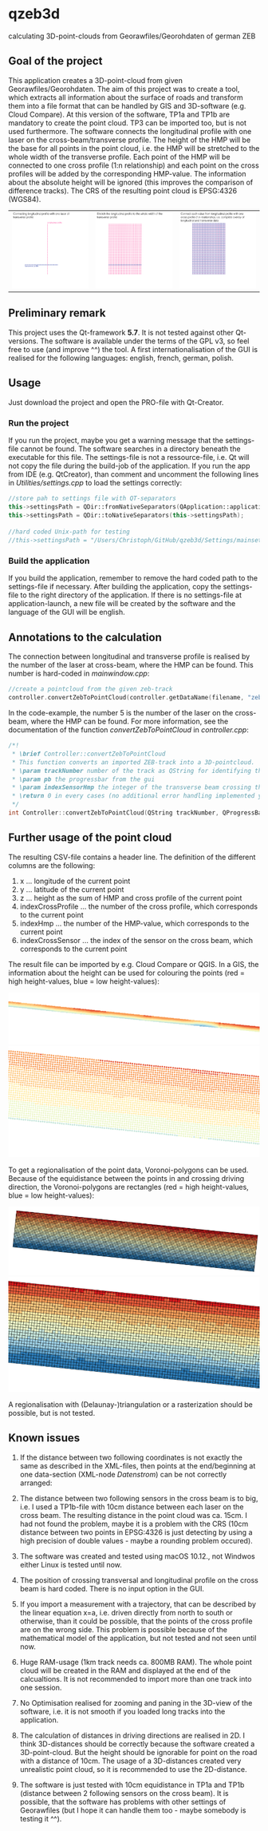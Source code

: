 # qzeb3d
calculating 3D-point-clouds from Georawfiles/Georohdaten of german ZEB

## Goal of the project
This application creates a 3D-point-cloud from given Georawfiles/Georohdaten.
The aim of this project was to create a tool, which extracts all information about the surface of roads and transform them into a file format that can be handled by GIS and 3D-software (e.g. Cloud Compare).
At this version of the software, TP1a and TP1b are mandatory to create the point cloud. TP3 can be imported too, but is not used furthermore.
The software connects the longitudinal profile with one laser on the cross-beam/transverse profile. The height of the HMP will be the base for all points in the point cloud, i.e. the HMP will be stretched to the whole width of the transverse profile. Each point of the HMP will be connected to one cross profile (1:n relationship) and each point on the cross profiles will be added by the corresponding HMP-value. The information about the absolute height will be ignored (this improves the comparison of difference tracks).
The CRS of the resulting point cloud is EPSG:4326 (WGS84).
<table>
<tr>
<td><img src="screenshots/process1.jpg"></td>
<td><img src="screenshots/process2.jpg"></td>
<td><img src="screenshots/process3.jpg"></td>
</tr>
</table>

## Preliminary remark
This project uses the Qt-framework **5.7**. It is not tested against other Qt-versions.
The software is available under the terms of the GPL v3, so feel free to use (and improve ^^) the tool.
A first internationalisation of the GUI is realised for the following languages: english, french, german, polish.

## Usage
Just download the project and open the PRO-file with Qt-Creator.

### Run the project
If you run the project, maybe you get a warning message that the settings-file cannot be found. The software searches in a directory beneath the executable for this file. The settings-file is not a ressource-file, i.e. Qt will not copy the file during the build-job of the application. If you run the app from IDE (e.g. QtCreator), than comment and uncomment the following lines in *Utilities/settings.cpp* to load the settings correctly:
```c++
//store pah to settings file with QT-separators
this->settingsPath = QDir::fromNativeSeparators(QApplication::applicationDirPath()) + "/Settings/mainsettings.ini";
this->settingsPath = QDir::toNativeSeparators(this->settingsPath);

//hard coded Unix-path for testing
//this->settingsPath = "/Users/Christoph/GitHub/qzeb3d/Settings/mainsettings.ini";
```

### Build the application
If you build the application, remember to remove the hard coded path to the settings-file if necessary.
After building the application, copy the settings-file to the right directory of the application. If there is no settings-file at application-launch, a new file will be created by the software and the language of the GUI will be english.

## Annotations to the calculation
The connection between longitudinal and transverse profile is realised by the number of the laser at cross-beam, where the HMP can be found. This number is hard-coded in *mainwindow.cpp*:
```c++
//create a pointcloud from the given zeb-track
controller.convertZebToPointCloud(controller.getDataName(filename, "zeb"), ui->progressBar, 5, this->ui->textEdit);

```
In the code-example, the number 5 is the number of the laser on the cross-beam, where the HMP can be found. For more information, see the documentation of the function *convertZebToPointCloud* in *controller.cpp*:
```c++
/*!
 * \brief Controller::convertZebToPointCloud
 * This function converts an imported ZEB-track into a 3D-pointcloud.
 * \param trackNumber number of the track as QString for identifying the track
 * \param pb the progressbar from the gui
 * \param indexSensorHmp the integer of the transverse beam crossing the HMP, starting by one at the right side in driving direction
 * \return 0 in every cases (no additional error handling implemented yet)
 */
int Controller::convertZebToPointCloud(QString trackNumber, QProgressBar *pb, int indexSensorHmp, QTextEdit *te) {...}
```

## Further usage of the point cloud
The resulting CSV-file contains a header line. The definition of the different columns are the following:
1. x ... longitude of the current point
2. y ... latitude of the current point
3. z ... height as the sum of HMP and cross profile of the current point
4. indexCrossProfile ... the number of the cross profile, which corresponds to the current point
5. indexHmp ... the number of the HMP-value, which corresponds to the current point
6. indexCrossSensor ... the index of the sensor on the cross beam, which corresponds to the current point

The result file can be imported by e.g. Cloud Compare or QGIS. In a GIS, the information about the height can be used for colouring the points (red = high height-values, blue = low height-values):
<p align="center">
<img src="screenshots/Result-Data1.png">
<img src="screenshots/Result-Data2.png">
</p>

To get a regionalisation of the point data, Voronoi-polygons can be used. Because of the equidistance between the points in and crossing driving direction, the Voronoi-polygons are rectangles (red = high height-values, blue = low height-values):
<p align="center">
<img src="screenshots/voronoi1.png">
<img src="screenshots/voronoi2.png">
</p>

A regionalisation with (Delaunay-)triangulation or a rasterization should be possible, but is not tested.

## Known issues
1. If the distance between two following coordinates is not exactly the same as described in the XML-files, then points at the end/beginning at one data-section (XML-node *Datenstrom*) can be not correctly arranged:

2. The distance between two following sensors in the cross beam is to big, i.e. I used a TP1b-file with 10cm distance between each laser on the cross beam. The resulting distance in the point cloud was ca. 15cm. I had not found the problem, maybe it is a problem with the CRS (10cm distance between two points in EPSG:4326 is just detecting by using a high precision of double values - maybe a rounding problem occured).
3. The software was created and tested using macOS 10.12., not Windwos either Linux is tested until now.
4. The position of crossing transversal and longitudinal profile on the cross beam is hard coded. There is no input option in the GUI.
5. If you import a measurement with a trajectory, that can be described by the linear equation x=a, i.e. driven directly from north to south or otherwise, than it could be possible, that the points of the cross profile are on the wrong side. This problem is possible because of the mathematical model of the application, but not tested and not seen until now.
6. Huge RAM-usage (1km track needs ca. 800MB RAM). The whole point cloud will be created in the RAM and displayed at the end of the calcualtions. It is not recommended to import more than one track into one session.
7. No Optimisation realised for zooming and paning in the 3D-view of the software, i.e. it is not smooth if you loaded long tracks into the application.
8. The calculation of distances in driving directions are realised in 2D. I think 3D-distances should be correctly because the software created a 3D-point-cloud. But the height should be ignorable for point on the road with a distance of 10cm. The usage of a 3D-distances created very unrealistic point cloud, so it is recommended to use the 2D-distance.
9. The software is just tested with 10cm equidistance in TP1a and TP1b (distance between 2 following sensors on the cross beam). It is possible, that the software has problems with other settings of Georawfiles (but I hope it can handle them too - maybe somebody is testing it ^^).
